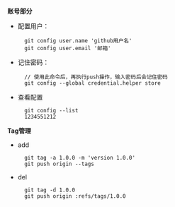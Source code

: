**账号部分**

* 配置用户：

        git config user.name 'github用户名'
        git config user.email '邮箱'
* 记住密码：

        // 使用此命令后，再执行push操作，输入密码后会记住密码
        git config --global credential.helper store
* 查看配置

        git config --list
        1234551212

**Tag管理**

* add

        git tag -a 1.0.0 -m 'version 1.0.0'
        git push origin --tags

* del

        git tag -d 1.0.0
        git push origin :refs/tags/1.0.0